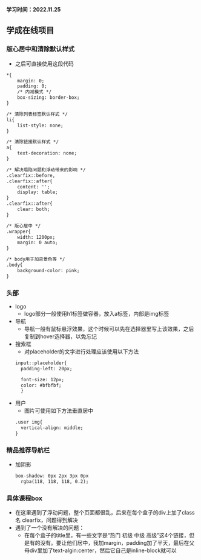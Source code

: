 **学习时间：2022.11.25**
## 学成在线项目
### 版心居中和清除默认样式
* 之后可直接使用这段代码
```html
*{
    margin: 0;
    padding: 0;
    /* 内减模式 */
    box-sizing: border-box;
}

/* 清除列表标签默认样式 */
li{
    list-style: none;
}

/* 清除链接默认样式 */
a{
    text-decoration: none;
}

/* 解决塌陷问题和浮动带来的影响 */
.clearfix::before,
.clearfix::after{
    content: '';
    display: table;
}
.clearfix::after{
    clear: both;
}

/* 版心居中 */
.wrapper{
    width: 1200px;
    margin: 0 auto;
}

/* body用于加背景色等 */
.body{
    background-color: pink;
}

```
### 头部
* logo
  + logo部分一般使用h1标签做容器，放入a标签，内部是img标签
* 导航
  + 导航一般有鼠标悬浮效果，这个时候可以先在选择器里写上该效果，之后复制到hover选择器，以免忘记
* 搜索框
  + 对placeholder的文字进行处理应该使用以下方法
  ```html
  input::placeholder{
    padding-left: 20px;

    font-size: 12px;
    color: #bfbfbf;
    }
    ```
* 用户
  + 图片可使用如下方法垂直居中
  ```html
  .user img{
    vertical-align: middle;
  }
  ```
### 精品推荐导航栏
* 加阴影
  ```html
  box-shadow: 0px 2px 3px 0px 
	rgba(118, 118, 118, 0.2);
  ```
### 具体课程box
* 在这里遇到了浮动问题，整个页面都很乱，后来在每个盒子的div上加了class名 clearfix，问题得到解决
* 遇到了一个没有解决的问题：
  + 在每个盒子的title里，有一些文字是“热门 初级 中级 高级”这4个链接，但是有的没有。要让他们居中，我加margin，padding加了半天，最后在父母div里加了text-algin:center，然后它自己是inline-block就可以